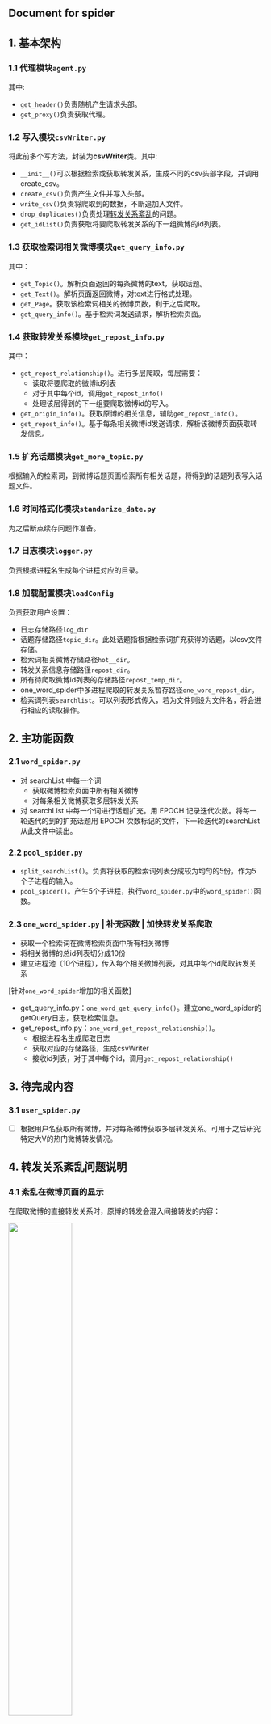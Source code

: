 ## Document for spider

## 1. 基本架构
### 1.1	代理模块`agent.py`
其中:
- `get_header()`负责随机产生请求头部。
- `get_proxy()`负责获取代理。
### 1.2 写入模块`csvWriter.py`
将此前多个写方法，封装为**csvWriter**类。其中:
- `__init__()`可以根据检索或获取转发关系，生成不同的csv头部字段，并调用create_csv。
- `create_csv()`负责产生文件并写入头部。
- `write_csv()`负责将爬取到的数据，不断追加入文件。
- `drop_duplicates()`负责处理[转发关系紊乱](#4-转发关系紊乱问题说明)的问题。
- `get_idList()`负责获取将要爬取转发关系的下一组微博的id列表。
### 1.3	获取检索词相关微博模块`get_query_info.py`
其中：
- `get_Topic()`。解析页面返回的每条微博的text，获取话题。
- `get_Text()`。解析页面返回微博，对text进行格式处理。
- `get_Page`。获取该检索词相关的微博页数，利于之后爬取。
- `get_query_info()`。基于检索词发送请求，解析检索页面。
### 1.4 获取转发关系模块`get_repost_info.py`
其中：
- `get_repost_relationship()`。进行多层爬取，每层需要：
    - 读取将要爬取的微博id列表
    - 对于其中每个id，调用`get_repost_info()`
    - 处理该层得到的下一组要爬取微博id的写入。
- `get_origin_info()`。获取原博的相关信息，辅助`get_repost_info()`。
- `get_repost_info()`。基于每条相关微博id发送请求，解析该微博页面获取转发信息。
### 1.5 扩充话题模块`get_more_topic.py`
根据输入的检索词，到微博话题页面检索所有相关话题，将得到的话题列表写入话题文件。
### 1.6 时间格式化模块`standarize_date.py`
为之后断点续存问题作准备。
### 1.7 日志模块`logger.py`
负责根据进程名生成每个进程对应的目录。
### 1.8 加载配置模块`loadConfig`
负责获取用户设置：
- 日志存储路径`log_dir`
- 话题存储路径`topic_dir`。此处话题指根据检索词扩充获得的话题，以csv文件存储。
- 检索词相关微博存储路径`hot__dir`。
- 转发关系信息存储路径`repost_dir`。
- 所有待爬取微博id列表的存储路径`repost_temp_dir`。
- one_word_spider中多进程爬取的转发关系暂存路径`one_word_repost_dir`。
- 检索词列表`searchlist`。可以列表形式传入，若为文件则设为文件名，将会进行相应的读取操作。
## 2. 主功能函数

### 2.1 `word_spider.py`
- 对 searchList 中每一个词
    - 获取微博检索页面中所有相关微博
    - 对每条相关微博获取多层转发关系
- 对 searchList 中每一个词进行话题扩充。用 EPOCH 记录迭代次数。将每一轮迭代的到的扩充话题用 EPOCH 次数标记的文件，下一轮迭代的searchList从此文件中读出。

### 2.2 `pool_spider.py`
- `split_searchList()`。负责将获取的检索词列表分成较为均匀的5份，作为5个子进程的输入。
- `pool_spider()`。产生5个子进程，执行`word_spider.py`中的`word_spider()`函数。

### 2.3 `one_word_spider.py` | 补充函数 | 加快转发关系爬取
- 获取一个检索词在微博检索页面中所有相关微博
- 将相关微博的总id列表切分成10份
- 建立进程池（10个进程），传入每个相关微博列表，对其中每个id爬取转发关系

[针对`one_word_spider`增加的相关函数]
- get_query_info.py：`one_word_get_query_info()`。建立one_word_spider的getQuery日志，获取检索信息。
- get_repost_info.py：`one_word_get_repost_relationship()`。
    - 根据进程名生成爬取日志
    - 获取对应的存储路径，生成csvWriter
    - 接收id列表，对于其中每个id，调用`get_repost_relationship()`
## 3. 待完成内容
### 3.1 `user_spider.py`
- [ ] 根据用户名获取所有微博，并对每条微博获取多层转发关系。可用于之后研究特定大V的热门微博转发情况。

## 4. 转发关系紊乱问题说明

### 4.1 紊乱在微博页面的显示

  在爬取微博的直接转发关系时，原博的转发会混入间接转发的内容：

  <img src="https://raw.githubusercontent.com/WIN0624/IMAGE/master/img/20200724121139.png" width="50%" height="50%">

  而按照当前的爬取逻辑，爬虫会将这些间接转发的内容当做直接转发的微博处理。

### 4.2 紊乱在爬取数据中的体现
* **问题：同一条微博，同时属于多个转发层级** <br>
  对于显示紊乱的微博，其在整一条转发链的每级爬取都会出现。<br>
  以A为原创微博为例，转发链为"A <-B <-C <-D <-E"。<br>
  若E为紊乱微博，则在爬取A、B、C、D时都会出现该紊乱微博，则爬虫会将E分别处理为第1、2、3、4层转发，即其与B（直接转发A）、C、D同层，最后才将其记录为D的直接转发。
> 注：整条转发链上的其它微博也会重复记录（即以上例子中C、D两条微博也是紊乱微博，会被多次记录）

* 体现1：爬取A、B、C直接转发时，对应字段会反复出现这条微博<br>
  [例子]<br>
  <img src="https://raw.githubusercontent.com/WIN0624/IMAGE/master/img/20200724151530.png" width="50%" height="50%"><br>
  其转发数据显示如下（实际上应取最后一层）：<br>
  <img src="https://raw.githubusercontent.com/WIN0624/IMAGE/master/img/20200724151705.png" width="70%" height="70%">

* 体现2：将爬取紊乱微博的转发关系时，level各不相同。实际上，仅最高level为正确的层数。<br>
  <img src="https://raw.githubusercontent.com/WIN0624/IMAGE/master/img/20200724152940.png" width="60%" height="60%">

  ### 4.3 紊乱的特殊情况
  对于“无为李爷”发布于7月19日的微博：

  <img src="https://gitee.com/WIN0624/document/raw/markdown-picture/img/image-20200813234313255.png" width="65%" height="65%">
  
  

  爬取到“三观不正向前冲”为一级转发，但浏览其微博发现其是间接转发：
  
  <img src="https://gitee.com/WIN0624/document/raw/markdown-picture/img/image-20200813234509604.png" width="60%" height="60%">
  
  

  这似乎是典型的转发紊乱问题，则在爬取数据中应当存在“帝吧小帅帅”的转发微博，但却没有找到相关数据，而在“无为李爷”微博的评论区域却发现了这条内容：

  <img src="https://gitee.com/WIN0624/document/raw/markdown-picture/img/image-20200813234630566.png" width="60%" height="60%">
  
  
  
  可见，对于转发紊乱问题的判断，不能仅仅通过转发微博内容中所含“//@”个数来判断层级，而仍是需要根据最高爬取层级来进行判断。
  
  
  
